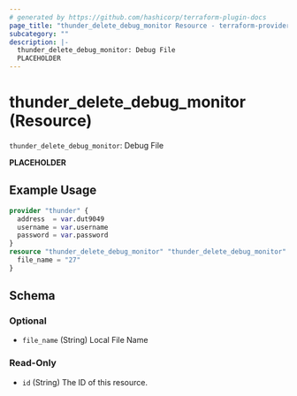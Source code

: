 ```yaml
---
# generated by https://github.com/hashicorp/terraform-plugin-docs
page_title: "thunder_delete_debug_monitor Resource - terraform-provider-thunder"
subcategory: ""
description: |-
  thunder_delete_debug_monitor: Debug File
  PLACEHOLDER
---
```


# thunder_delete_debug_monitor (Resource)

`thunder_delete_debug_monitor`: Debug File

__PLACEHOLDER__

## Example Usage

```terraform
provider "thunder" {
  address  = var.dut9049
  username = var.username
  password = var.password
}
resource "thunder_delete_debug_monitor" "thunder_delete_debug_monitor" {
  file_name = "27"
}
```

<!-- schema generated by tfplugindocs -->
## Schema

### Optional

- `file_name` (String) Local File Name

### Read-Only

- `id` (String) The ID of this resource.



